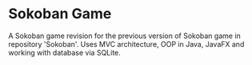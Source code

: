# Sokoban Game
A Sokoban game revision for the previous version of Sokoban game in repository 'Sokoban'.
Uses MVC architecture, OOP in Java, JavaFX and working with database via SQLite.
